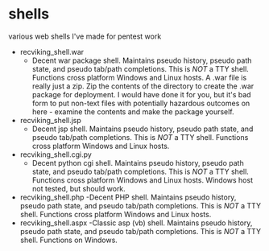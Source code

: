 # shells
various web shells I've made for pentest work


- recviking_shell.war
  - Decent war package shell. Maintains pseudo history, pseudo path state, and pseudo tab/path completions. This is *NOT* a TTY shell. Functions cross platform Windows and Linux hosts. A .war file is really just a zip. Zip the contents of the directory to create the .war package for deployment. I would have done it for you, but it's bad form to put non-text files with potentially hazardous outcomes on here - examine the contents and make the package yourself.
- recviking_shell.jsp
  - Decent jsp shell. Maintains pseudo history, pseudo path state, and pseudo tab/path completions. This is *NOT* a TTY shell. Functions cross platform Windows and Linux hosts.
- recviking_shell.cgi.py
  - Decent python cgi shell. Maintains pseudo history, pseudo path state, and pseudo tab/path completions. This is *NOT* a TTY shell. Functions cross platform Windows and Linux hosts. Windows host not tested, but should work.
- recviking_shell.php
  -Decent PHP shell. Maintains pseudo history, pseudo path state, and pseudo tab/path completions. This is *NOT* a TTY shell. Functions cross platform Windows and Linux hosts.
- recviking_shell.aspx
  -Classic asp (vb) shell. Maintains pseudo history, pseudo path state, and pseudo tab/path completions. This is *NOT* a TTY shell. Functions on Windows.
